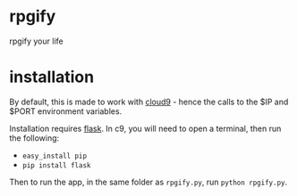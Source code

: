 rpgify
======

rpgify your life

installation
============

By default, this is made to work with [cloud9](http://c9.io/) - hence the calls
to the $IP and $PORT environment variables.

Installation requires [flask](http://flask.pocoo.org/).  In c9, you will need to
open a terminal, then run the following:

* `easy_install pip`
* `pip install flask`

Then to run the app, in the same folder as `rpgify.py`, run `python rpgify.py`.